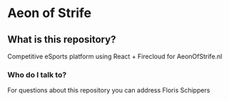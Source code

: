 # Aeon of Strife #
## What is this repository? ##

Competitive eSports platform using React + Firecloud for AeonOfStrife.nl

### Who do I talk to? ###
For questions about this repository you can address Floris Schippers
